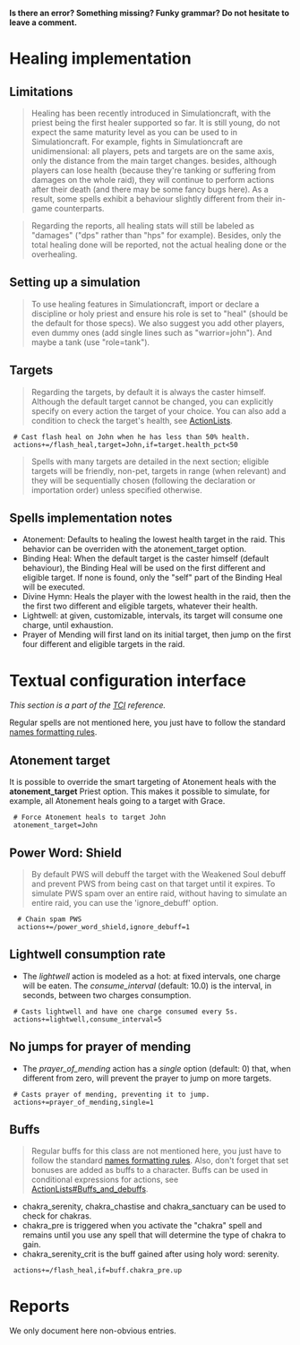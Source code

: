 **Is there an error? Something missing? Funky grammar? Do not hesitate to leave a comment.**



# Healing implementation
## Limitations
> Healing has been recently introduced in Simulationcraft, with the priest being the first healer supported so far. It is still young, do not expect the same maturity level as you can be used to in Simulationcraft. For example, fights in Simulationcraft are unidimensional: all players, pets and targets are on the same axis, only the distance from the main target changes. besides, although players can lose health (because they're tanking or suffering from damages on the whole raid), they will continue to perform actions after their death (and there may be some fancy bugs here). As a result, some spells exhibit a behaviour slightly different from their in-game counterparts.

> Regarding the reports, all healing stats will still be labeled as "damages" ("dps" rather than "hps" for example). Besides, only the total healing done will be reported, not the actual healing done or the overhealing.

## Setting up a simulation
> To use healing features in Simulationcraft, import or declare a discipline or holy priest and ensure his role is set to "heal" (should be the default for those specs). We also suggest you add other players, even dummy ones (add single lines such as "warrior=john"). And maybe a tank (use "role=tank").

## Targets
> Regarding the targets, by default it is always the caster himself. Although the default target cannot be changed, you can explicitly specify on every action the target of your choice. You can also add a condition to check the target's health, see [ActionLists](ActionLists.md).
```
 # Cast flash heal on John when he has less than 50% health.
 actions+=/flash_heal,target=John,if=target.health_pct<50
```

> Spells with many targets are detailed in the next section; eligible targets will be friendly, non-pet, targets in range (when relevant) and they will be sequentially chosen (following the declaration or importation order) unless specified otherwise.

## Spells implementation notes
  * Atonement: Defaults to healing the lowest health target in the raid. This behavior can be overriden with the atonement\_target option.
  * Binding Heal: When the default target is the caster himself (default behaviour), the Binding Heal will be used on the first different and eligible target. If none is found, only the "self" part of the Binding Heal will be executed.
  * Divine Hymn: Heals the player with the lowest health in the raid, then the the first two different and eligible targets, whatever their health.
  * Lightwell: at given, customizable, intervals, its target will consume one charge, until exhaustion.
  * Prayer of Mending will first land on its initial target, then jump on the first four different and eligible targets in the raid.

# Textual configuration interface
_This section is a part of the [TCI](TextualConfigurationInterface.md) reference._

Regular spells are not mentioned here, you just have to follow the standard [names formatting rules](TextualConfigurationInterface#Names_formatting.md).

## Atonement target
It is possible to override the smart targeting of Atonement heals with the **atonement\_target** Priest option. This makes it possible to simulate, for example, all Atonement heals going to a target with Grace.
```
 # Force Atonement heals to target John
 atonement_target=John
```

## Power Word: Shield
> By default PWS will debuff the target with the Weakened Soul debuff and prevent PWS from being cast on that target until it expires. To simulate PWS spam over an entire raid, without having to simulate an entire raid, you can use the 'ignore\_debuff' option.
```
  # Chain spam PWS
  actions+=/power_word_shield,ignore_debuff=1
```

## Lightwell consumption rate
  * The _lightwell_ action is modeled as a hot: at fixed intervals, one charge will be eaten. The _consume\_interval_ (default: 10.0) is the interval, in seconds, between two charges consumption.
```
 # Casts lightwell and have one charge consumed every 5s.
 actions+=lightwell,consume_interval=5
```

## No jumps for prayer of mending
  * The _prayer\_of\_mending_ action has a _single_ option (default: 0) that, when different from zero, will prevent the prayer to jump on more targets.
```
 # Casts prayer of mending, preventing it to jump.
 actions+=prayer_of_mending,single=1
```

## Buffs
> Regular buffs for this class are not mentioned here, you just have to follow the standard [names formatting rules](TextualConfigurationInterface#Names_formatting.md). Also, don't forget that set bonuses are added as buffs to a character. Buffs can be used in conditional expressions for actions, see [ActionLists#Buffs\_and\_debuffs](ActionLists#Buffs_and_debuffs.md).

  * chakra\_serenity, chakra\_chastise and chakra\_sanctuary can be used to check for chakras.
  * chakra\_pre is triggered when you activate the "chakra" spell and remains until you use any spell that will determine the type of chakra to gain.
  * chakra\_serenity\_crit is the buff gained after using holy word: serenity.
```
 actions+=/flash_heal,if=buff.chakra_pre.up
```

# Reports
We only document here non-obvious entries.